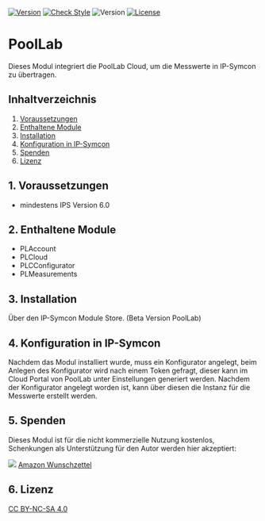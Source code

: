 [![Version](https://img.shields.io/badge/Symcon-PHPModul-red.svg)](https://www.symcon.de/service/dokumentation/entwicklerbereich/sdk-tools/sdk-php/)
[![Check Style](https://github.com/Schnittcher/PoolLab/workflows/Check%20Style/badge.svg)](https://github.com/Schnittcher/PoolLab/actions)
![Version](https://img.shields.io/badge/Symcon%20Version-6.0%20%3E-blue.svg)
[![License](https://img.shields.io/badge/License-CC%20BY--NC--SA%204.0-green.svg)](https://creativecommons.org/licenses/by-nc-sa/4.0/)

# PoolLab
Dieses Modul integriert die PoolLab Cloud, um die Messwerte in IP-Symcon zu übertragen.
 
   ## Inhaltverzeichnis
   1. [Voraussetzungen](#1-voraussetzungen)
   2. [Enthaltene Module](#2-enthaltene-module)
   3. [Installation](#3-installation)
   4. [Konfiguration in IP-Symcon](#4-konfiguration-in-ip-symcon)
   5. [Spenden](#5-spenden)
   6. [Lizenz](#6-lizenz)
   
## 1. Voraussetzungen

* mindestens IPS Version 6.0

## 2. Enthaltene Module

* PLAccount
* PLCloud
* PLCConfigurator
* PLMeasurements

## 3. Installation
Über den IP-Symcon Module Store. (Beta Version PoolLab)

## 4. Konfiguration in IP-Symcon

Nachdem das Modul installiert wurde, muss ein Konfigurator angelegt, beim Anlegen des Konfigurator wird nach einem Token gefragt, dieser kann im Cloud Portal von PoolLab unter Einstellungen generiert werden.
Nachdem der Konfigurator angelegt worden ist, kann über diesen die Instanz für die Messwerte erstellt werden.

## 5. Spenden

Dieses Modul ist für die nicht kommerzielle Nutzung kostenlos, Schenkungen als Unterstützung für den Autor werden hier akzeptiert:    

<a href="https://www.paypal.com/cgi-bin/webscr?cmd=_s-xclick&hosted_button_id=EK4JRP87XLSHW" target="_blank"><img src="https://www.paypalobjects.com/de_DE/DE/i/btn/btn_donate_LG.gif" border="0" /></a> <a href="https://www.amazon.de/hz/wishlist/ls/3JVWED9SZMDPK?ref_=wl_share" target="_blank">Amazon Wunschzettel</a>

## 6. Lizenz

[CC BY-NC-SA 4.0](https://creativecommons.org/licenses/by-nc-sa/4.0/)
